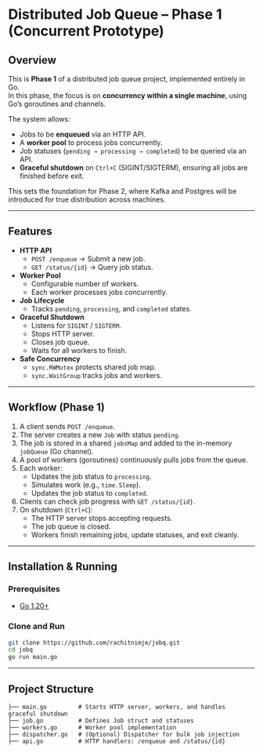 # Distributed Job Queue – Phase 1 (Concurrent Prototype)

## Overview
This is **Phase 1** of a distributed job queue project, implemented entirely in Go.  
In this phase, the focus is on **concurrency within a single machine**, using Go’s goroutines and channels.

The system allows:
- Jobs to be **enqueued** via an HTTP API.
- A **worker pool** to process jobs concurrently.
- Job statuses (`pending → processing → completed`) to be queried via an API.
- **Graceful shutdown** on `Ctrl+C` (SIGINT/SIGTERM), ensuring all jobs are finished before exit.

This sets the foundation for Phase 2, where Kafka and Postgres will be introduced for true distribution across machines.

---

## Features
- **HTTP API**
    - `POST /enqueue` → Submit a new job.
    - `GET /status/{id}` → Query job status.
- **Worker Pool**
    - Configurable number of workers.
    - Each worker processes jobs concurrently.
- **Job Lifecycle**
    - Tracks `pending`, `processing`, and `completed` states.
- **Graceful Shutdown**
    - Listens for `SIGINT` / `SIGTERM`.
    - Stops HTTP server.
    - Closes job queue.
    - Waits for all workers to finish.
- **Safe Concurrency**
    - `sync.RWMutex` protects shared job map.
    - `sync.WaitGroup` tracks jobs and workers.

---

## Workflow (Phase 1)

1. A client sends `POST /enqueue`.
2. The server creates a new `Job` with status `pending`.
3. The job is stored in a shared `jobsMap` and added to the in-memory `jobQueue` (Go channel).
4. A pool of workers (goroutines) continuously pulls jobs from the queue.
5. Each worker:
    - Updates the job status to `processing`.
    - Simulates work (e.g., `time.Sleep`).
    - Updates the job status to `completed`.
6. Clients can check job progress with `GET /status/{id}`.
7. On shutdown (`Ctrl+C`):
    - The HTTP server stops accepting requests.
    - The job queue is closed.
    - Workers finish remaining jobs, update statuses, and exit cleanly.

---

## Installation & Running

### Prerequisites
- [Go 1.20+](https://go.dev/dl/)

### Clone and Run
```bash
git clone https://github.com/rachitnimje/jobq.git
cd jobq
go run main.go
```

---

## Project Structure
```
├── main.go         # Starts HTTP server, workers, and handles graceful shutdown
├── job.go          # Defines Job struct and statuses
├── workers.go      # Worker pool implementation
├── dispatcher.go   # (Optional) Dispatcher for bulk job injection
├── api.go          # HTTP handlers: /enqueue and /status/{id}
```
